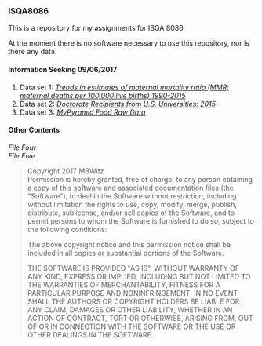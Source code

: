### ISQA8086

This is a repository for my assignments for ISQA 8086.

At the moment there is no software necessary to use this repository, nor is there any data.

#### Information Seeking 09/06/2017

  1. Data set 1: [_Trends in estimates of maternal mortality ratio (MMR; maternal deaths per 100,000 live births) 1990-2015_](https://github.com/MBWitz/ISQA8086/blob/master/Trends%20in%20estimates%20of%20maternal%20mortality%20ratio%20(MMR%3B%20maternal%20deaths%20per%20100%2C000%20live%20births)%201990-2015.md)  
  2. Data set 2: [_Doctorate Recipients from U.S. Universities: 2015_](https://github.com/MBWitz/ISQA8086/blob/master/Doctorate%20Recipients%20from%20U.S.%20Universities:%202015.md)  
  3. Data set 3: [_MyPyramid Food Raw Data_]()    

#### Other Contents
_File Four_  
_File Five_

>Copyright 2017 MBWitz  
>Permission is hereby granted, free of charge, to any person obtaining a copy of this software and associated documentation files (the "Software"), to deal in the Software without restriction, including without limitation the rights to use, copy, modify, merge, publish, distribute, sublicense, and/or sell copies of the Software, and to permit persons to whom the Software is furnished to do so, subject to the following conditions:
>
>The above copyright notice and this permission notice shall be included in all copies or substantial portions of the Software.
>
>THE SOFTWARE IS PROVIDED "AS IS", WITHOUT WARRANTY OF ANY KIND, EXPRESS OR IMPLIED, INCLUDING BUT NOT LIMITED TO THE WARRANTIES OF MERCHANTABILITY, FITNESS FOR A PARTICULAR PURPOSE AND NONINFRINGEMENT. IN NO EVENT SHALL THE AUTHORS OR COPYRIGHT HOLDERS BE LIABLE FOR ANY CLAIM, DAMAGES OR OTHER LIABILITY, WHETHER IN AN ACTION OF CONTRACT, TORT OR OTHERWISE, ARISING FROM, OUT OF OR IN CONNECTION WITH THE SOFTWARE OR THE USE OR OTHER DEALINGS IN THE SOFTWARE.
